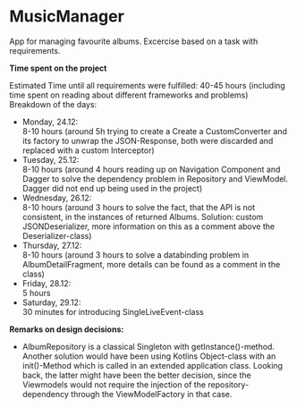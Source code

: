 # MusicManager
App for managing favourite albums. Excercise based on a task with requirements.

**Time spent on the project**

Estimated Time until all requirements were fulfilled: 40-45 hours (including time spent on reading about different frameworks and problems)
Breakdown of the days:
* Monday, 24.12:  
8-10 hours (around 5h trying to create a Create a CustomConverter and its factory to unwrap the JSON-Response, both were discarded and replaced with a custom Interceptor)
* Tuesday, 25.12:  
8-10 hours (around 4 hours reading up on Navigation Component and Dagger to solve the dependency problem in Repository and ViewModel. Dagger did not end up being used in the project)
* Wednesday, 26.12:  
8-10 hours (around 3 hours to solve the fact, that the API is not consistent, in the instances of returned Albums. Solution: custom JSONDeserializer, more information on this as a comment above the Deserializer-class)
* Thursday, 27.12:  
8-10 hours (around 3 hours to solve a databinding problem in AlbumDetailFragment, more details can be found as a comment in the class)
* Friday, 28.12:  
5 hours 
* Saturday, 29.12:  
30 minutes for introducing SingleLiveEvent-class

**Remarks on design decisions:**

* AlbumRepository is a classical Singleton with getInstance()-method. Another solution would have been using Kotlins Object-class with an init()-Method which is called in an extended application class. Looking back, the latter might have been the better decision, since the Viewmodels would not require the injection of the repository-dependency through the ViewModelFactory in that case.
